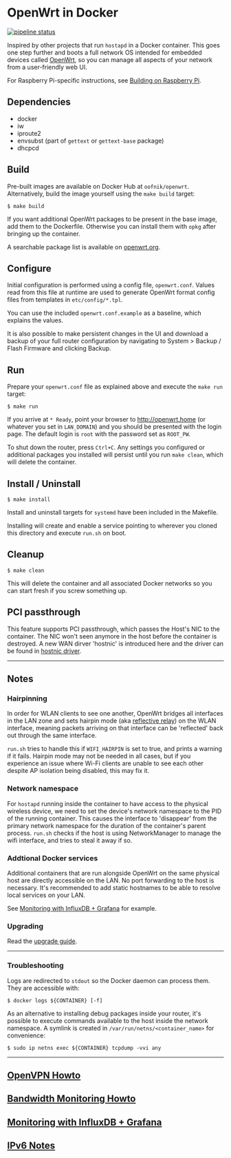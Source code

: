 # OpenWrt in Docker

[![pipeline status](https://gitlab.com/oofnik/docker-openwrt/badges/master/pipeline.svg)](https://gitlab.com/oofnik/docker-openwrt/-/commits/master)

Inspired by other projects that run `hostapd` in a Docker container. This goes one step further and boots a full network OS intended for embedded devices called [OpenWrt](https://openwrt.org/), so you can manage all aspects of your network from a user-friendly web UI.

For Raspberry Pi-specific instructions, see [Building on Raspberry Pi](docs/rpi.md).


## Dependencies

* docker
* iw
* iproute2
* envsubst (part of `gettext` or `gettext-base` package)
* dhcpcd

## Build
Pre-built images are available on Docker Hub at `oofnik/openwrt`. Alternatively, build the image yourself using the `make build` target:
```
$ make build
```
If you want additional OpenWrt packages to be present in the base image, add them to the Dockerfile. Otherwise you can install them with `opkg` after bringing up the container.

A searchable package list is available on [openwrt.org](https://openwrt.org/packages/table/start).

## Configure

Initial configuration is performed using a config file, `openwrt.conf`. Values read from this file at runtime are used to generate OpenWrt format config files from templates in `etc/config/*.tpl`.

You can use the included `openwrt.conf.example` as a baseline, which explains the values.

It is also possible to make persistent changes in the UI and download a backup of your full router configuration by navigating to System > Backup / Flash Firmware and clicking Backup.

## Run

Prepare your `openwrt.conf` file as explained above and execute the `make run` target:
```
$ make run
```

If you arrive at `* Ready`, point your browser to http://openwrt.home (or whatever you set in `LAN_DOMAIN`) and you should be presented with the login page. The default login is `root` with the password set as `ROOT_PW`.

To shut down the router, press `Ctrl+C`. Any settings you configured or additional packages you installed will persist until you run `make clean`, which will delete the container.

## Install / Uninstall
```
$ make install
```
Install and uninstall targets for `systemd` have been included in the Makefile.

Installing will create and enable a service pointing to wherever you cloned this directory and execute `run.sh` on boot.

## Cleanup
```
$ make clean
```
This will delete the container and all associated Docker networks so you can start fresh if you screw something up.

## PCI passthrough

This feature supports PCI passthrough, which passes the Host's NIC to the container. The NIC won't seen anymore in the
host before the container is destroyed. A new WAN dirver 'hostnic' is introduced here and the driver can be found
in [hostnic driver](https://github.com/databill/docker-plugin-hostnic).

---

## Notes

### Hairpinning

In order for WLAN clients to see one another, OpenWrt bridges all interfaces in the LAN zone and sets hairpin mode (aka [reflective relay](https://lwn.net/Articles/347344/)) on the WLAN interface, meaning packets arriving on that interface can be 'reflected' back out through the same interface.

`run.sh` tries to handle this if `WIFI_HAIRPIN` is set to true, and prints a warning if it fails.
Hairpin mode may not be needed in all cases, but if you experience an issue where Wi-Fi clients are unable to see each other despite AP isolation being disabled, this may fix it.

### Network namespace

For `hostapd` running inside the container to have access to the physical wireless device, we need to set the device's network namespace to the PID of the running container. This causes the interface to 'disappear' from the primary network namespace for the duration of the container's parent process. `run.sh` checks if the host is using NetworkManager to manage the wifi interface, and tries to steal it away if so.

### Addtional Docker services

Additional containers that are run alongside OpenWrt on the same physical host are directly accessible on the LAN. No port forwarding to the host is necessary. It's recommended to add static hostnames to be able to resolve local services on your LAN.

See [Monitoring with InfluxDB + Grafana](monitoring/README.md) for example.

### Upgrading

Read the [upgrade guide](docs/upgrade.md).

---

### Troubleshooting

Logs are redirected to `stdout` so the Docker daemon can process them. They are accessible with:
```
$ docker logs ${CONTAINER} [-f]
```

As an alternative to installing debug packages inside your router, it's possible to execute commands available to the host inside the network namespace. A symlink is created in `/var/run/netns/<container_name>` for convenience:

```
$ sudo ip netns exec ${CONTAINER} tcpdump -vvi any 
```
---
## [OpenVPN Howto](docs/vpn.md)

## [Bandwidth Monitoring Howto](docs/monitoring.md)

## [Monitoring with InfluxDB + Grafana](monitoring/README.md)

## [IPv6 Notes](docs/ipv6.md)
